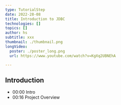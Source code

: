 ```yaml
---
type: TutorialStep
date: 2022-28-08
title: Introduction to JDBC
technologies: []
topics: []
author: hs
subtitle: xxx
thumbnail: ./thumbnail.png
longVideo:
  poster: ./poster_long.png
  url: https://www.youtube.com/watch?v=KgXq2UBNEhA

---
```


## Introduction

- 00:00 Intro
- 00:16 Project Overview
